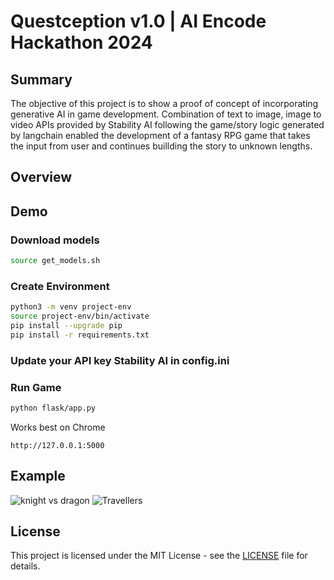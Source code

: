 # Questception v1.0 | AI Encode Hackathon 2024

## Summary
The objective of this project is to show a proof of concept of incorporating generative AI in game development. Combination of text to image, image to video APIs provided by Stability AI following the game/story logic generated by langchain enabled the development of a fantasy RPG game that takes the input from user and continues buillding the story to unknown lengths.
## Overview

## Demo
### Download models
```bash
source get_models.sh
```
### Create Environment
```bash
python3 -m venv project-env
source project-env/bin/activate
pip install --upgrade pip
pip install -r requirements.txt
```
### Update your API key Stability AI in config.ini
### Run Game
```bash
python flask/app.py
```

Works best on Chrome
```
http://127.0.0.1:5000
```

## Example

![knight vs dragon](knightvsdragon.png)
![Travellers](travel.png)

## License
This project is licensed under the MIT License - see the [LICENSE](LICENSE) file for details.
